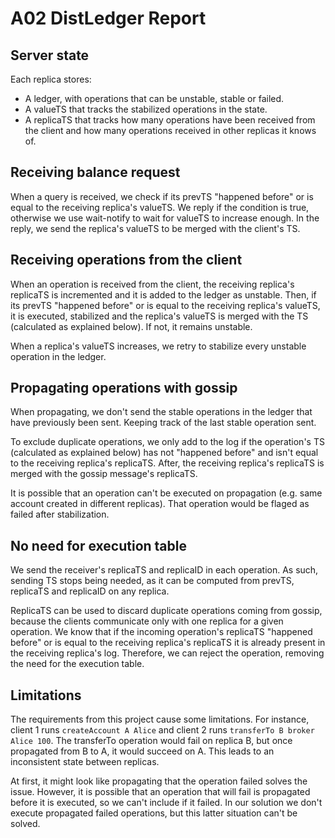 # A02 DistLedger Report

## Server state

Each replica stores:
- A ledger, with operations that can be unstable, stable or failed.
- A valueTS that tracks the stabilized operations in the state.
- A replicaTS that tracks how many operations have been received from the client and how many operations received in other replicas it knows of.

## Receiving balance request

When a query is received, we check if its prevTS "happened before" or is equal to the receiving replica's valueTS.
We reply if the condition is true, otherwise we use wait-notify to wait for valueTS to increase enough.
In the reply, we send the replica's valueTS to be merged with the client's TS.

## Receiving operations from the client

When an operation is received from the client, the receiving replica's replicaTS is incremented and it is added to the ledger as unstable.
Then, if its prevTS "happened before" or is equal to the receiving replica's valueTS, it is executed, stabilized and the replica's valueTS is merged with the TS (calculated as explained below). If not, it remains unstable.

When a replica's valueTS increases, we retry to stabilize every unstable operation in the ledger.

## Propagating operations with gossip

When propagating, we don't send the stable operations in the ledger that have previously been sent. Keeping track of the last stable operation sent.

To exclude duplicate operations, we only add to the log if the operation's TS (calculated as explained below) has not "happened before" and isn't equal to the receiving replica's replicaTS.
After, the receiving replica's replicaTS is merged with the gossip message's replicaTS.

It is possible that an operation can't be executed on propagation (e.g. same account created in different replicas).
That operation would be flaged as failed after stabilization.

## No need for execution table

We send the receiver's replicaTS and replicaID in each operation.
As such, sending TS stops being needed, as it can be computed from prevTS, replicaTS and replicaID on any replica.

ReplicaTS can be used to discard duplicate operations coming from gossip, because the clients communicate only with one replica for a given operation.
We know that if the incoming operation's replicaTS "happened before" or is equal to the receiving replica's replicaTS it is already present in the receiving replica's log.
Therefore, we can reject the operation, removing the need for the execution table.

## Limitations

The requirements from this project cause some limitations.
For instance, client 1 runs `createAccount A Alice` and client 2 runs `transferTo B broker Alice 100`.
The transferTo operation would fail on replica B, but once propagated from B to A, it would succeed on A.
This leads to an inconsistent state between replicas.

At first, it might look like propagating that the operation failed solves the issue.
However, it is possible that an operation that will fail is propagated before it is executed, so we can't include if it failed.
In our solution we don't execute propagated failed operations, but this latter situation can't be solved.
